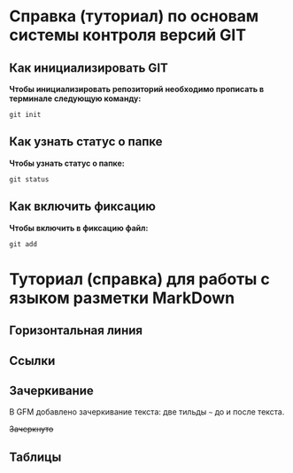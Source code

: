 # Справка (туториал) по основам системы контроля версий GIT

## Как инициализировать GIT 
**Чтобы инициализировать репозиторий необходимо прописать в терминале следующую команду:**

```
git init
```
## Как узнать статус о папке
**Чтобы узнать статус о папке:**
```
git status
```
## Как включить фиксацию
**Чтобы включить в фиксацию файл:**
```
git add
```


# Туториал (справка) для работы с языком разметки MarkDown 







## Горизонтальная линия





## Ссылки





## Зачеркивание
В GFM добавлено зачеркивание текста: две тильды `~` до и после текста.

~~Зачеркнуто~~



## Таблицы








